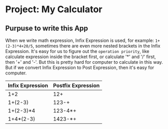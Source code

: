 # Project: My Calculator
## Purpuse to write this App
When we write math expression, Infix Expression is used, for example: `1+(2-3)*4+20/5`, sometimes there are even more nested brackets in the Infix Expression. It's easy for us to figure out the `operation priority`, like calculate expression inside the bracket first, or calculate '*' and '/' first, then '+' and '-'. But this is pretty hard for computer to calculate in this way. But if we convert Infix Expression to Post Expression, then it's easy for computer. 

Infix Expression | Postfix Expression
--- | ---
1+2 | 12+
1+(2-3) | 123-+
1+(2-3)\*4 | 123-4\*+
1+4*(2-3) | 1423-*+